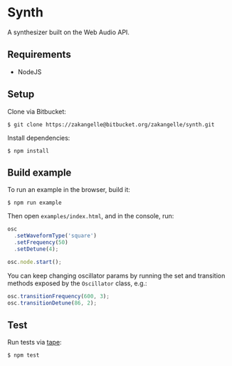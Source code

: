 # Synth

A synthesizer built on the Web Audio API.

## Requirements
+ NodeJS

## Setup
Clone via Bitbucket:

```
$ git clone https://zakangelle@bitbucket.org/zakangelle/synth.git
```

Install dependencies:

```
$ npm install
```

## Build example
To run an example in the browser, build it:

```
$ npm run example
```

Then open `examples/index.html`, and in the console, run:

```js
osc
  .setWaveformType('square')
  .setFrequency(50)
  .setDetune(4);

osc.node.start();
```

You can keep changing oscillator params by running the set and transition methods exposed by the `Oscillator` class, e.g.:

```js
osc.transitionFrequency(600, 3);
osc.transitionDetune(86, 2);
```

## Test
Run tests via [tape](https://github.com/substack/tape):

```
$ npm test
```
